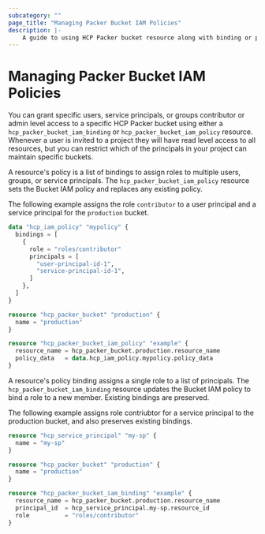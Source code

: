 ```yaml
---
subcategory: ""
page_title: "Managing Packer Bucket IAM Policies"
description: |-
    A guide to using HCP Packer bucket resource along with binding or policy resource to manage bucket level access.
---
```


# Managing Packer Bucket IAM Policies

You can grant specific users, service principals, or groups contributor or admin level access to a specific HCP Packer bucket using either a `hcp_packer_bucket_iam_binding` or `hcp_packer_bucket_iam_policy` resource.  Whenever a user is invited to a project they will have read level access to all resources, but you can restrict which of the principals in your project can maintain specific buckets.

A resource's policy is a list of bindings to assign roles to multiple users, groups, or service principals. The `hcp_packer_bucket_iam_policy` resource sets the Bucket IAM policy and replaces any existing policy.

The following example assigns the role `contributor` to a user principal and a service principal for the `production` bucket.

```terraform
data "hcp_iam_policy" "mypolicy" {
  bindings = [
    {
      role = "roles/contributor"
      principals = [
        "user-principal-id-1",
        "service-principal-id-1",
      ]
    },
  ]
}

resource "hcp_packer_bucket" "production" {
  name = "production"
}

resource "hcp_packer_bucket_iam_policy" "example" {
  resource_name = hcp_packer_bucket.production.resource_name
  policy_data   = data.hcp_iam_policy.mypolicy.policy_data
}
```

A resource's policy binding assigns a single role to a list of principals. The `hcp_packer_bucket_iam_binding` resource updates the Bucket IAM policy to bind a role to a new member. Existing bindings are preserved.

The following example assigns role contriubtor for a service principal to the production bucket, and also preserves existing bindings.

```terraform
resource "hcp_service_principal" "my-sp" {
  name = "my-sp"
}

resource "hcp_packer_bucket" "production" {
  name = "production"
}

resource "hcp_packer_bucket_iam_binding" "example" {
  resource_name = hcp_packer_bucket.production.resource_name
  principal_id  = hcp_service_principal.my-sp.resource_id
  role          = "roles/contributor"
}
```
